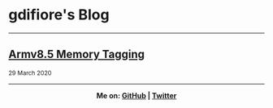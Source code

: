 # gdifiore's Blog

<hr>

## [Armv8.5 Memory Tagging](Memory_Tagging.md)
<sup>29 March 2020</sup>

<hr>
<b><center>Me on: <a href="https://github.com/gdifiore/">GitHub</a> | <a href="https://twitter.com/gdifiore_">Twitter</a></center></b>
